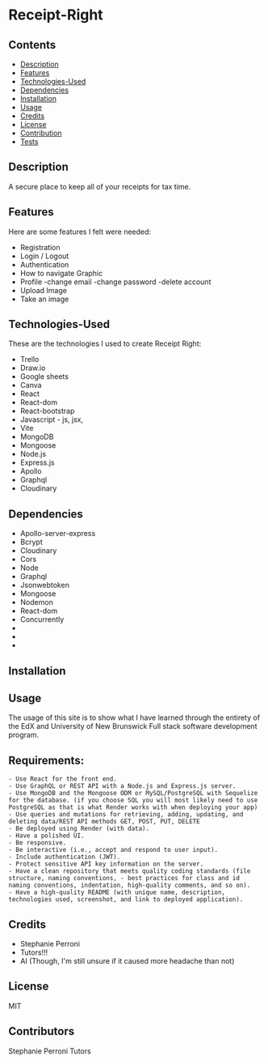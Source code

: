 # Receipt-Right

## Contents

- [Description](#description)
- [Features](#features)
- [Technologies-Used](#technologies-Used)
- [Dependencies](#Dependencies)
- [Installation](#installation)
- [Usage](#usage)
- [Credits](#credits)
- [License](#license)
- [Contribution](#contribution)
- [Tests](#tests)

## Description

A secure place to keep all of your receipts for tax time. 

## Features
Here are some features I felt were needed:
- Registration
- Login / Logout
- Authentication
- How to navigate Graphic
- Profile
   -change email
   -change password
   -delete account
- Upload Image
- Take an image


## Technologies-Used
These are the technologies I used to create Receipt Right:

- Trello
- Draw.io
- Google sheets
- Canva
- React
- React-dom
- React-bootstrap
- Javascript - js, jsx,
- Vite
- MongoDB
- Mongoose
- Node.js
- Express.js
- Apollo
- Graphql
- Cloudinary

## Dependencies
- Apollo-server-express
- Bcrypt
- Cloudinary
- Cors
- Node
- Graphql
- Jsonwebtoken
- Mongoose
- Nodemon
- React-dom
- Concurrently
-
-
-



## Installation



## Usage

The usage of this site is to show what I have learned through the entirety of the EdX and University of New Brunswick Full stack software development program.

## Requirements:
    - Use React for the front end.
    - Use GraphQL or REST API with a Node.js and Express.js server.
    - Use MongoDB and the Mongoose ODM or MySQL/PostgreSQL with Sequelize for the database. (if you choose SQL you will most likely need to use PostgreSQL as that is what Render works with when deploying your app)
    - Use queries and mutations for retrieving, adding, updating, and deleting data/REST API methods GET, POST, PUT, DELETE
    - Be deployed using Render (with data).
    - Have a polished UI.
    - Be responsive.
    - Be interactive (i.e., accept and respond to user input).
    - Include authentication (JWT).
    - Protect sensitive API key information on the server.
    - Have a clean repository that meets quality coding standards (file structure, naming conventions, - best practices for class and id naming conventions, indentation, high-quality comments, and so on).
    - Have a high-quality README (with unique name, description, technologies used, screenshot, and link to deployed application).

## Credits
- Stephanie Perroni
- Tutors!!!
- AI (Though, I'm still unsure if it caused more headache than not)

## License
MIT

## Contributors
Stephanie Perroni
Tutors






